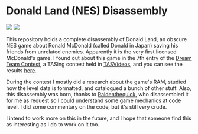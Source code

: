 # Donald Land (NES) Disassembly

![](https://i.imgur.com/ISqTEpt.png) ![](https://i.imgur.com/mL2Ez8f.png)

This repository holds a complete disassembly of Donald Land, an obscure NES game about Ronald McDonald (called Donald in Japan) saving his friends from unrelated enemies. Apparently it is the very first licensed McDonald's game.
I found out about this game in the 7th entry of the [Dream Team Contest](http://tasvideos.org/forum/viewtopic.php?t=20463), a TASing contest held in [TASVideos](http://tasvideos.org), and you can see the results [here](http://tasvideos.org/forum/viewtopic.php?p=477835#477835).

During the contest I mostly did a research about the game's RAM, studied how the level data is formatted, and catalogued a bunch of other stuff. Also, this disassembly was born, thanks to [Raidenthequick](https://github.com/Raidenthequick), who disassembled it for me as request so I could understand some game mechanics at code level. I did some commentary on the code, but it's still very crude.

I intend to work more on this in the future, and I hope that someone find this as interesting as I do to work on it too.

